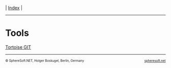 | [Index](index.md) |

<hr style="height: 1px" />

# Tools

[Tortoise GIT](Tools/Tortoise.GIT.md)



<!-- FOOTER -->
<hr style="height: 1px" />
<span style="font-size: 0.7em">© SphereSoft.NET, Holger Boskugel, Berlin, Germany</span>
<a href="http://spheresoft.net" style="font-size: 0.7em; float: right">spheresoft.net</a>
